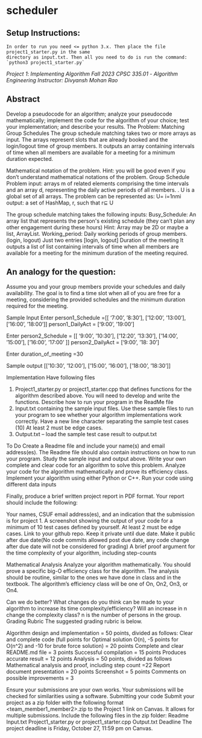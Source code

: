 # scheduler

## Setup Instructions:
    In order to run you need <= python 3.x. Then place the file project1_starter.py in the same
    directory as input.txt. Then all you need to do is run the command:
    `python3 project1_starter.py`


*Project* *1*: *Implementing* *Algorithm*
*Fall* *2023*   *CPSC* *335.01* - *Algorithm* *Engineering*
*Instructor: Divyansh Mohan Rao* 

## Abstract
Develop a pseudocode for an algorithm; analyze your pseudocode mathematically; implement the code for the algorithm of your choice; test your implementation; and describe your results.
The Problem:  Matching Group Schedules
The group schedule matching takes two or more arrays as input. The arrays represent slots that are already booked and the login/logout time of group members. It outputs an array containing intervals of time when all members are available for a meeting for a minimum duration expected.

Mathematical notation of the problem.
Hint: you will be good even if you don’t understand  mathematical notations of the problem.
Group Schedule Problem 
input: arrays m of related elements comprising the time intervals and an array d, representing the daily active periods of all members. . U is a global set of all arrays. The problem can be represented as: 
U= i=1nmi
output: a set of HashMap, r,  such that r⊆ U


The group schedule matching takes the following inputs: 
Busy_Schedule: An array list that represents the person's existing schedule (they can’t plan any other engagement during these hours) 
Hint: Array may be 2D or maybe a list, ArrayList.
Working_period: Daily working periods of group members. (login, logout) 
Just two entries [login, logout]
Duration of the meeting It outputs a list of list containing intervals of time when all members are available for a meeting for the minimum duration of the meeting required.


## An analogy for the question:
Assume you and your group members provide your schedules and daily availability. The goal is to find a time slot when all of you are free for a meeting, considering the provided schedules and the minimum duration required for the meeting.


Sample Input
Enter person1_Schedule =[[ ‘7:00’, ’8:30’],  [’12:00’, ’13:00’],  [’16:00’, ’18:00’]]
person1_DailyAct = [‘9:00’, ’19:00’]

Enter person2_Schedule = [[ ‘9:00’, ’10:30’],  [’12:20’, ’13:30’],  [’14:00’, ’15:00’], [’16:00’, ’17:00’ ]]
person2_DailyAct = [‘9:00’, ’18: 30’]

Enter duration_of_meeting =30

Sample output 
[[’10:30’, ’12:00’], [’15:00’, ’16:00’], [’18:00’, ’18:30’]]

Implementation
Have following files 
1. Project1_starter.py or project1_starter.cpp that defines functions for the algorithm described above. You will need to develop and write the functions. Describe how to run your program in the ReadMe file 
2. Input.txt containing the sample input files. Use these sample files to run your program to see whether your algorithm implementations work correctly. Have a new line character separating the sample test cases (10) At least 2 must be edge cases.
 3. Output.txt – load the sample test case result to output.txt

To Do
Create a Readme file and include your name(s) and email address(es). The Readme file should also contain instructions on how to run your program. 
Study the sample input and output above. Write your own complete and clear code for an algorithm to solve this problem. 
Analyze your code for the algorithm mathematically and prove its efficiency class. 
Implement your algorithm using either Python or C++. 
Run your code using different data inputs

Finally, produce a brief written project report in PDF format. Your report should include the following:

Your names, CSUF email address(es), and an indication that the submission is for project 1. 
A screenshot showing the output of your code for a minimum of 10 test cases defined by yourself. At least 2 must be edge cases.
Link to your github repo. Keep it private until due date. Make it public after due date(No code commits allowed post due date, any code change after due date will not be considered for grading)
A brief proof argument for the time complexity of your algorithm, including step-counts

Mathematical Analysis
Analyze your algorithm mathematically. You should prove a specific big-O efficiency class for the algorithm. The analysis should be routine, similar to the ones we have done in class and in the textbook. The algorithm’s efficiency class will be one of On, On2, On3, or On4.

Can we do better? What changes do you think can be made to your algorithm to increase its time complexity/efficiency?  Will an increase in n change the complexity class? n is the number of persons in the group.
Grading Rubric
The suggested grading rubric is below.

Algorithm design and implementation = 50 points, divided as follows:
Clear and complete code (full points for Optimal solution O(n),  -5 points for O(n^2) and -10 for brute force solution) = 20 points 
Complete and clear README.md file = 3 points 
Successful compilation = 15 points 
Produces accurate result = 12 points
 Analysis = 50 points, divided as follows 
Mathematical analysis and proof, including step count =22 
Report document presentation = 20 points 
Screenshot = 5 points
Comments on possible improvements = 3

Ensure your submissions are your own works. Your submissions will be checked for similarities using a software.
Submitting your code
Submit your project as a zip folder with the following format <team_member1_member2>.zip to the Project 1 link on Canvas. It allows for multiple submissions. 
Include the following files in the zip folder: 
Readme
Input.txt 
Project1_starter.py or project1_starter.cpp 
Output.txt
Deadline
The project deadline is Friday, October 27, 11:59 pm on Canvas.
